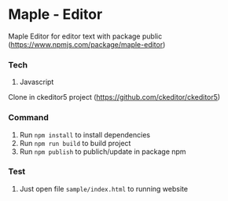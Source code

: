 # Maple - Editor

Maple Editor for editor text with package public
(https://www.npmjs.com/package/maple-editor)

### Tech
1. Javascript

Clone in ckeditor5 project
(https://github.com/ckeditor/ckeditor5)

### Command
1. Run `npm install` to install dependencies
2. Run `npm run build` to build project
3. Run `npm publish` to publich/update in package npm

### Test
1. Just open file `sample/index.html` to running website
